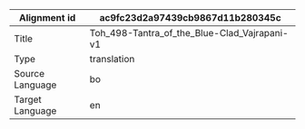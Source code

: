 |Alignment id | ac9fc23d2a97439cb9867d11b280345c
| --- | --- 
|Title | Toh_498-Tantra_of_the_Blue-Clad_Vajrapani-v1 
|Type | translation
|Source Language | bo
|Target Language | en